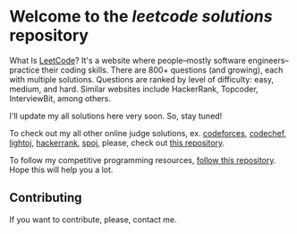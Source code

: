 # Welcome to the *leetcode solutions* repository

What Is [LeetCode](https://leetcode.com)? It's a website where people–mostly software engineers–practice their coding skills. There are 800+ questions (and growing), each with multiple solutions. Questions are ranked by level of difficulty: easy, medium, and hard. Similar websites include HackerRank, Topcoder, InterviewBit, among others.

I'll update my all solutions here very soon. So, stay tuned!

To check out my all other online judge solutions, ex. [codeforces](https://codeforces.com), [codechef](https://www.codechef.com/), [lightoj](https://lightoj.com/), [hackerrank](hackerrank.com), [spoj](https://www.spoj.com/), please, check out [this repository](https://github.com/shiningflash/Online-Judge-Solutions).

To follow my competitive programming resources, [follow this repository](https://github.com/shiningflash/Competitive-Programming-Resources). Hope this will help you a lot.

## Contributing

If you want to contribute, please, contact me.